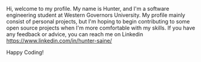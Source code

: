 Hi, welcome to my profile. My name is Hunter, and I'm a software engineering student at Western Governors University. My profile mainly consist of personal projects, but I'm hoping to begin contributing to some open source projects when I'm more comfortable with my skills. If you have any feedback or advice, you can reach me on Linkedin https://www.linkedin.com/in/hunter-saine/

Happy Coding!
